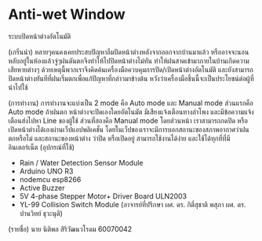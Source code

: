 ﻿# Anti-wet Window

ระบบปิดหน้าต่างอัตโนมัติ

(เกริ่นนำ)
  หลายๆคนคงเคยประสบปัญหาลืมปิดหน้าต่างหลังจากออกจากบ้านมาแล้ว หรืออาจจะนอนหลับอยู่ในห้องแล้วจู่ๆฝนดันตกจึงทำให้ไปปิดหน้าต่างไม่ทัน ทำให้ฝนสาดเข้ามาภายในบ้านเกิดความเสียหายต่างๆ 
  ด้วยเหตุนี้พวกเราจึงคิดค้นเครื่องมือควบคุมการปิด/เปิดหน้าต่างอัตโนมัติ และยังสามารถปิดหน้าต่างทันทีที่ฝนเริ่มตกเพื่อแก้ปัญหาที่กล่าวมาข้างต้น หวังว่าเครื่องมือชิ้นนี้จะเป็นประโยชน์ต่อผู้ที่นำไปใช้

(การทำงาน)
การทำงานจะแบ่งเป็น 2 mode คือ Auto mode และ Manual mode
ส่วนแรกคือ Auto mode ถ้าฝนตก หน้าต่างจะปิดเองโดยอัตโนมัต มีเสียงแจ้งเตือนทางลำโพง และมีข้อความแจ้งเตือนส่งไปหา Line ของผู้ใช้
ส่วนที่สองคือ Manual mode โดยส่วนหน้า เราสามารถกดปิด หรือ เปิดหน้าต่างได้เองผ่านเว็ปแอปพลิเคชั่น โดยในเว็ปของเราจะมีการบอกสถานะของสภาพอากาศว่าฝนตกหรือไม่ และสถานะของหน้าต่าง
ว่าปิด หรือเปิดอยู่ สามารถใช้งานได้ง่าย และใช้ได้ทุกที่ที่มีอินเตอร์เน็ต
(อุปกรณ์ที่ใช้)
- Rain / Water Detection Sensor Module
- Arduino UNO R3
- nodemcu esp8266
- Active Buzzer
- 5V 4-phase Stepper Motor+ Driver Board ULN2003
- YL-99 Collision Switch Module
(อาจารย์ที่ปรึกษา 
ผศ. ดร. กิติ์สุชาติ พสุภา
ผศ. ดร. ปานวิทย์ ธุวะนุติ)

(รายชื่อ)
นาย นิติพล สิริวัฒนวโรดม 60070042
